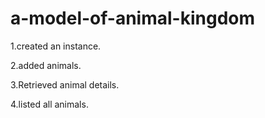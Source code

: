 # a-model-of-animal-kingdom
1.created an instance.

2.added animals.

3.Retrieved animal details.

4.listed all animals.
